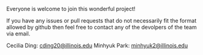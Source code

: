 Everyone is welcome to join this wonderful project!

If you have any issues or pull requests that do not necessarily fit the
format allowed by github then feel free to contact any of the devolpers of the team via email.

Cecilia Ding: cding20@illinois.edu
Minhyuk Park: minhyuk2@illinois.edu
